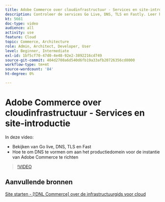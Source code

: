 ```yaml
---
title: Adobe Commerce over cloudinfrastructuur - Services en site-introductie
description: Controleer de services Go Live, DNS, TLS en Fastly. Leer hoe te om DNS te vormen om aan het productiedomein voor de instantie van Adobe Commerce te richten.
kt: 5661
doc-type: video
audience: all
activity: use
feature: Cloud
topic: Commerce, Architecture
role: Admin, Architect, Developer, User
level: Beginner, Intermediate
exl-id: 1bf5cf70-47d0-4e48-92e2-3892216cd749
source-git-commit: 404d2708a6d540d6fb19a33afb20726356cd8000
workflow-type: tm+mt
source-wordcount: '84'
ht-degree: 0%

---
```


# Adobe Commerce over cloudinfrastructuur - Services en site-introductie

In deze video:

- Bekijken van Go live, DNS, TLS en Fast
- Hoe te om DNS te vormen om aan het productiedomein voor de instantie van Adobe Commerce te richten

>[!VIDEO](https://video.tv.adobe.com/v/35697?quality=12&learn=on)

## Aanvullende bronnen

[Site starten - [!DNL Commerce] over de infrastructuurgids voor cloud](https://experienceleague.adobe.com/docs/commerce-cloud-service/user-guide/launch/overview.html)
